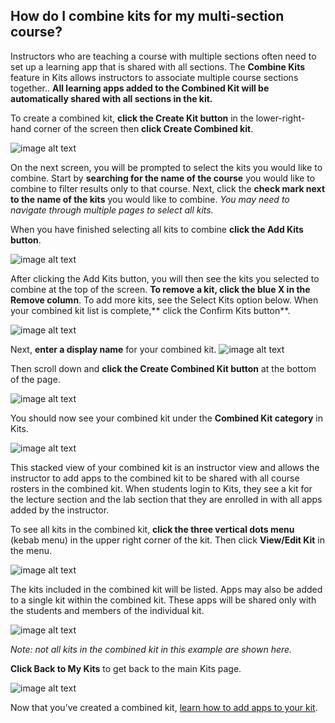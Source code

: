## How do I combine kits for my multi-section course?

Instructors who are teaching a course with multiple sections often need to set up a learning app that is shared with all sections.  The **Combine Kits** feature in Kits allows instructors to associate multiple course sections together..  **All learning apps added to the Combined Kit will be automatically shared with all sections in the kit.**

To create a combined kit, **click the Create Kit button** in the lower-right-hand corner of the screen then **click Create Combined kit**.

![image alt text](images/image_29.png)

On the next screen, you will be prompted to select the kits you would like to combine.  Start by **searching for the name of the course** you would like to combine to filter results only to that course.  Next, click the **check mark next to the name of the kits** you would like to combine.  *You may need to navigate through multiple pages to select all kits.*

When you have finished selecting all kits to combine **click the Add Kits button**.

![image alt text](images/image_30.png)

After clicking the Add Kits button, you will then see the kits you selected to combine at the top of the screen.  **To remove a kit, click the blue X in the Remove column**.  To add more kits, see the Select Kits option below.  When your combined kit list is complete,** click the Confirm Kits button**.

![image alt text](images/image_31.png)

Next, **enter a display name** for your combined kit.  ![image alt text](images/image_32.png)

Then scroll down and **click the Create Combined Kit button** at the bottom of the page.

![image alt text](images/image_33.png)

You should now see your combined kit under the **Combined Kit category** in Kits.

![image alt text](images/image_34.png)

This stacked view of your combined kit is an instructor view and allows the instructor to add apps to the combined kit to be shared with all course rosters in the combined kit.  When students login to Kits, they see a kit for the lecture section and the lab section that they are enrolled in with all apps added by the instructor.

To see all kits in the combined kit, **click the three vertical dots menu** (kebab menu) in the upper right corner of the kit.  Then click **View/Edit Kit** in the menu.

![image alt text](images/image_35.png)

The kits included in the combined kit will be listed.  Apps may also be added to a single kit within the combined kit.  These apps will be shared only with the students and members of the individual kit.

![image alt text](images/image_36.png)

*Note: not all kits in the combined kit in this example are shown here.*

**Click Back to My Kits** to get back to the main Kits page.

![image alt text](images/image_37.png)

Now that you’ve created a combined kit, [learn how to add apps to your kit](https://docs.google.com/document/d/17-1HWr-IkumdWGgYknzBMmxPpZzjJi4cbPxFwmoYZUU/edit?usp=sharing).
